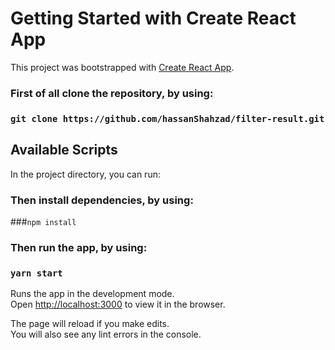 # Getting Started with Create React App

This project was bootstrapped with [Create React App](https://github.com/facebook/create-react-app).

### First of all clone the repository, by using:

### `git clone https://github.com/hassanShahzad/filter-result.git`

## Available Scripts

In the project directory, you can run:

### Then install dependencies, by using:

###`npm install`

### Then run the app, by using:

### `yarn start`

Runs the app in the development mode.\
Open [http://localhost:3000](http://localhost:3000) to view it in the browser.

The page will reload if you make edits.\
You will also see any lint errors in the console.

